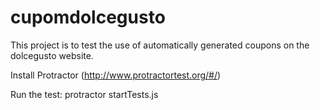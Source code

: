 # cupomdolcegusto
This project is to test the use of automatically generated coupons on the dolcegusto website.

Install Protractor (http://www.protractortest.org/#/)

Run the test:
protractor startTests.js
